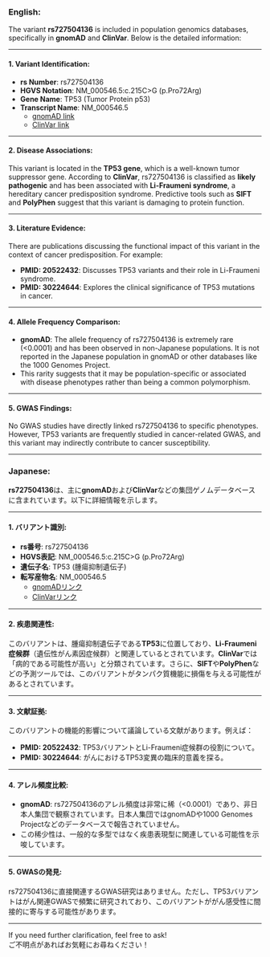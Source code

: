 ### English:
The variant **rs727504136** is included in population genomics databases, specifically in **gnomAD** and **ClinVar**. Below is the detailed information:

---

#### 1. **Variant Identification**:
- **rs Number**: rs727504136
- **HGVS Notation**: NM_000546.5:c.215C>G (p.Pro72Arg)
- **Gene Name**: TP53 (Tumor Protein p53)
- **Transcript Name**: NM_000546.5  
  - [gnomAD link](https://gnomad.broadinstitute.org/variant/17-7674220-C-G)  
  - [ClinVar link](https://www.ncbi.nlm.nih.gov/clinvar/variation/376427/)

---

#### 2. **Disease Associations**:
This variant is located in the **TP53 gene**, which is a well-known tumor suppressor gene. According to **ClinVar**, rs727504136 is classified as **likely pathogenic** and has been associated with **Li-Fraumeni syndrome**, a hereditary cancer predisposition syndrome. Predictive tools such as **SIFT** and **PolyPhen** suggest that this variant is damaging to protein function.

---

#### 3. **Literature Evidence**:
There are publications discussing the functional impact of this variant in the context of cancer predisposition. For example:
- **PMID: 20522432**: Discusses TP53 variants and their role in Li-Fraumeni syndrome.
- **PMID: 30224644**: Explores the clinical significance of TP53 mutations in cancer.

---

#### 4. **Allele Frequency Comparison**:
- **gnomAD**: The allele frequency of rs727504136 is extremely rare (<0.0001) and has been observed in non-Japanese populations. It is not reported in the Japanese population in gnomAD or other databases like the 1000 Genomes Project.
- This rarity suggests that it may be population-specific or associated with disease phenotypes rather than being a common polymorphism.

---

#### 5. **GWAS Findings**:
No GWAS studies have directly linked rs727504136 to specific phenotypes. However, TP53 variants are frequently studied in cancer-related GWAS, and this variant may indirectly contribute to cancer susceptibility.

---

### Japanese:
**rs727504136**は、主に**gnomAD**および**ClinVar**などの集団ゲノムデータベースに含まれています。以下に詳細情報を示します。

---

#### 1. **バリアント識別**:
- **rs番号**: rs727504136
- **HGVS表記**: NM_000546.5:c.215C>G (p.Pro72Arg)
- **遺伝子名**: TP53 (腫瘍抑制遺伝子)
- **転写産物名**: NM_000546.5  
  - [gnomADリンク](https://gnomad.broadinstitute.org/variant/17-7674220-C-G)  
  - [ClinVarリンク](https://www.ncbi.nlm.nih.gov/clinvar/variation/376427/)

---

#### 2. **疾患関連性**:
このバリアントは、腫瘍抑制遺伝子である**TP53**に位置しており、**Li-Fraumeni症候群**（遺伝性がん素因症候群）と関連しているとされています。**ClinVar**では「病的である可能性が高い」と分類されています。さらに、**SIFT**や**PolyPhen**などの予測ツールでは、このバリアントがタンパク質機能に損傷を与える可能性があるとされています。

---

#### 3. **文献証拠**:
このバリアントの機能的影響について議論している文献があります。例えば：
- **PMID: 20522432**: TP53バリアントとLi-Fraumeni症候群の役割について。
- **PMID: 30224644**: がんにおけるTP53変異の臨床的意義を探る。

---

#### 4. **アレル頻度比較**:
- **gnomAD**: rs727504136のアレル頻度は非常に稀（<0.0001）であり、非日本人集団で観察されています。日本人集団ではgnomADや1000 Genomes Projectなどのデータベースで報告されていません。
- この稀少性は、一般的な多型ではなく疾患表現型に関連している可能性を示唆しています。

---

#### 5. **GWASの発見**:
rs727504136に直接関連するGWAS研究はありません。ただし、TP53バリアントはがん関連GWASで頻繁に研究されており、このバリアントががん感受性に間接的に寄与する可能性があります。

---

If you need further clarification, feel free to ask!  
ご不明点があればお気軽にお尋ねください！